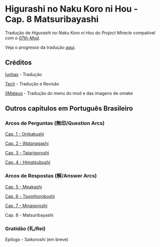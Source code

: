# Higurashi no Naku Koro ni Hou - Cap. 8 Matsuribayashi

Tradução de _Higurashi no Naku Koro ni Hou_ do _Project Miracle_ compatível com o [_07th-Mod_](https://07th-mod.com).

Veja o progresso da tradução [aqui](https://docs.google.com/spreadsheets/d/1DJBlp_bFBwAQXBYrzT40BAT_f6Fqlx79bGgSV1eawLs).

## Créditos

[lunhas](https://www.youtube.com/@lunhasz) - Tradução

[Tech](https://twitter.com/TechHero_) - Tradução e Revisão

[0Mateus](https://github.com/0Mateus) - Tradução do menu do mod e das imagens de omake

## Outros capítulos em Português Brasileiro

### Arcos de Perguntas (無印/Question Arcs)

[Cap. 1 - Onikakushi](https://github.com/0Mateus/onikakushi)

[Cap. 2 - Watanagashi](https://github.com/0Mateus/watanagashi)

[Cap. 3 - Tatarigoroshi](https://github.com/0Mateus/tatarigoroshi)

[Cap. 4 - Himatsubushi](https://github.com/0Mateus/himatsubushi)

### Arcos de Respostas (解/Answer Arcs)

[Cap. 5 - Meakashi](https://github.com/0Mateus/meakashi)

[Cap. 6 - Tsumihoroboshi](https://github.com/0Mateus/tsumihoroboshi)

[Cap. 7 - Minagoroshi](https://github.com/TechHero1/minagoroshi)

Cap. 8 - Matsuribayashi

### Gratidão (礼/Rei)

Epílogo - Saikoroshi (em breve)
